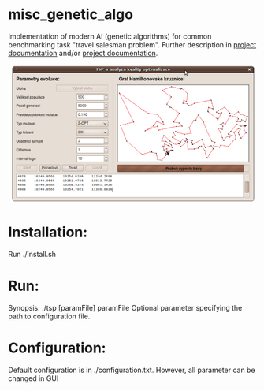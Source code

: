# misc_genetic_algo
Implementation of modern AI (genetic algorithms) for common benchmarking task "travel salesman problem". Further description in [project documentation](https://github.com/xbendl/misc_genetic_algo/blob/main/dokumentace.pdf) and/or [project documentation](https://github.com/xbendl/misc_genetic_algo/blob/main/presentation.pdf).

![GUI](https://github.com/xbendl/misc_genetic_algo/blob/main/fig.png)

Installation:
==========
Run ./install.sh 

Run:
===
Synopsis: ./tsp [paramFile]
  paramFile Optional parameter specifying the path to configuration file.

Configuration:
====================
Default configuration is in ./configuration.txt. However, all parameter can be changed in GUI
